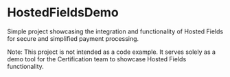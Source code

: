 # HostedFieldsDemo
 Simple project showcasing the integration and functionality of Hosted Fields for secure and simplified payment processing.

 Note: This project is not intended as a code example. It serves solely as a demo tool for the Certification team to showcase Hosted Fields functionality.
